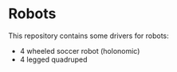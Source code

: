 # Robots

This repository contains some drivers for robots:

- 4 wheeled soccer robot (holonomic)
- 4 legged quadruped
